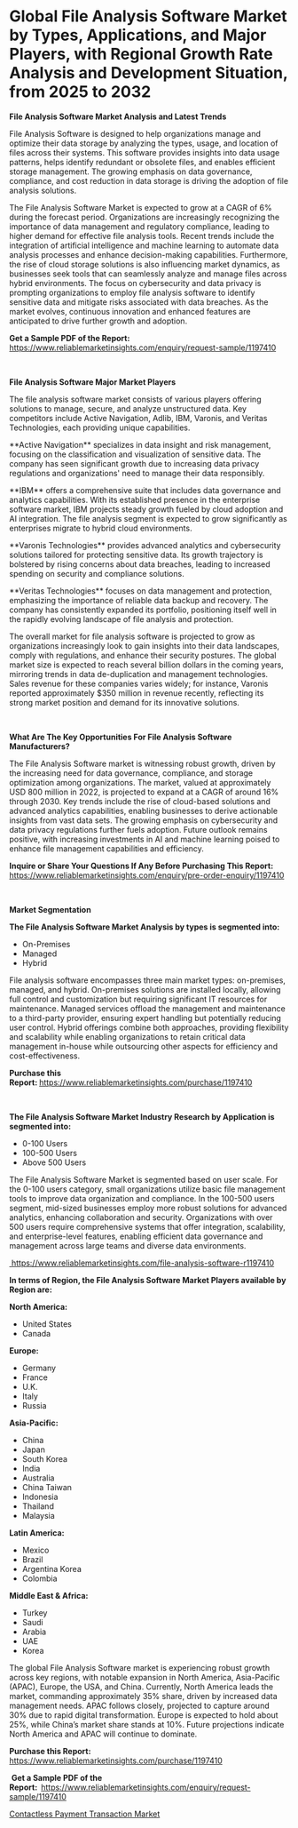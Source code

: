 <p><h1>Global File Analysis Software Market by Types, Applications, and Major Players, with Regional Growth Rate Analysis and Development Situation, from 2025 to 2032</h1></p><p><strong>File Analysis Software Market Analysis and Latest Trends</strong></p>
<p><p>File Analysis Software is designed to help organizations manage and optimize their data storage by analyzing the types, usage, and location of files across their systems. This software provides insights into data usage patterns, helps identify redundant or obsolete files, and enables efficient storage management. The growing emphasis on data governance, compliance, and cost reduction in data storage is driving the adoption of file analysis solutions.</p><p>The File Analysis Software Market is expected to grow at a CAGR of 6% during the forecast period. Organizations are increasingly recognizing the importance of data management and regulatory compliance, leading to higher demand for effective file analysis tools. Recent trends include the integration of artificial intelligence and machine learning to automate data analysis processes and enhance decision-making capabilities. Furthermore, the rise of cloud storage solutions is also influencing market dynamics, as businesses seek tools that can seamlessly analyze and manage files across hybrid environments. The focus on cybersecurity and data privacy is prompting organizations to employ file analysis software to identify sensitive data and mitigate risks associated with data breaches. As the market evolves, continuous innovation and enhanced features are anticipated to drive further growth and adoption.</p></p>
<p><strong>Get a Sample PDF of the Report:&nbsp;</strong> <a href="https://www.reliablemarketinsights.com/enquiry/request-sample/1197410?utm_campaign=3196&utm_medium=2&utm_source=Github&utm_content=ia&utm_term=09032025&utm_id=file-analysis-software">https://www.reliablemarketinsights.com/enquiry/request-sample/1197410</a></p>
<p>&nbsp;</p>
<p><strong>File Analysis Software Major Market Players</strong></p>
<p><p>The file analysis software market consists of various players offering solutions to manage, secure, and analyze unstructured data. Key competitors include Active Navigation, Adlib, IBM, Varonis, and Veritas Technologies, each providing unique capabilities.</p><p>**Active Navigation** specializes in data insight and risk management, focusing on the classification and visualization of sensitive data. The company has seen significant growth due to increasing data privacy regulations and organizations' need to manage their data responsibly. </p><p>**IBM** offers a comprehensive suite that includes data governance and analytics capabilities. With its established presence in the enterprise software market, IBM projects steady growth fueled by cloud adoption and AI integration. The file analysis segment is expected to grow significantly as enterprises migrate to hybrid cloud environments.</p><p>**Varonis Technologies** provides advanced analytics and cybersecurity solutions tailored for protecting sensitive data. Its growth trajectory is bolstered by rising concerns about data breaches, leading to increased spending on security and compliance solutions. </p><p>**Veritas Technologies** focuses on data management and protection, emphasizing the importance of reliable data backup and recovery. The company has consistently expanded its portfolio, positioning itself well in the rapidly evolving landscape of file analysis and protection.</p><p>The overall market for file analysis software is projected to grow as organizations increasingly look to gain insights into their data landscapes, comply with regulations, and enhance their security postures. The global market size is expected to reach several billion dollars in the coming years, mirroring trends in data de-duplication and management technologies. Sales revenue for these companies varies widely; for instance, Varonis reported approximately $350 million in revenue recently, reflecting its strong market position and demand for its innovative solutions.</p></p>
<p>&nbsp;</p>
<p><strong>What Are The Key Opportunities For File Analysis Software Manufacturers?</strong></p>
<p><p>The File Analysis Software market is witnessing robust growth, driven by the increasing need for data governance, compliance, and storage optimization among organizations. The market, valued at approximately USD 800 million in 2022, is projected to expand at a CAGR of around 16% through 2030. Key trends include the rise of cloud-based solutions and advanced analytics capabilities, enabling businesses to derive actionable insights from vast data sets. The growing emphasis on cybersecurity and data privacy regulations further fuels adoption. Future outlook remains positive, with increasing investments in AI and machine learning poised to enhance file management capabilities and efficiency.</p></p>
<p><strong>Inquire or Share Your Questions If Any Before Purchasing This Report:</strong> <a href="https://www.reliablemarketinsights.com/enquiry/pre-order-enquiry/1197410?utm_campaign=3196&utm_medium=2&utm_source=Github&utm_content=ia&utm_term=09032025&utm_id=file-analysis-software">https://www.reliablemarketinsights.com/enquiry/pre-order-enquiry/1197410</a></p>
<p>&nbsp;</p>
<p><strong>Market Segmentation</strong></p>
<p><strong>The File Analysis Software Market Analysis by types is segmented into:</strong></p>
<p><ul><li>On-Premises</li><li>Managed</li><li>Hybrid</li></ul></p>
<p><p>File analysis software encompasses three main market types: on-premises, managed, and hybrid. On-premises solutions are installed locally, allowing full control and customization but requiring significant IT resources for maintenance. Managed services offload the management and maintenance to a third-party provider, ensuring expert handling but potentially reducing user control. Hybrid offerings combine both approaches, providing flexibility and scalability while enabling organizations to retain critical data management in-house while outsourcing other aspects for efficiency and cost-effectiveness.</p></p>
<p><strong>Purchase this Report:&nbsp;</strong><a href="https://www.reliablemarketinsights.com/purchase/1197410?utm_campaign=3196&utm_medium=2&utm_source=Github&utm_content=ia&utm_term=09032025&utm_id=file-analysis-software">https://www.reliablemarketinsights.com/purchase/1197410</a></p>
<p>&nbsp;</p>
<p><strong>The File Analysis Software Market Industry Research by Application is segmented into:</strong></p>
<p><ul><li>0-100 Users</li><li>100-500 Users</li><li>Above 500 Users</li></ul></p>
<p><p>The File Analysis Software Market is segmented based on user scale. For the 0-100 users category, small organizations utilize basic file management tools to improve data organization and compliance. In the 100-500 users segment, mid-sized businesses employ more robust solutions for advanced analytics, enhancing collaboration and security. Organizations with over 500 users require comprehensive systems that offer integration, scalability, and enterprise-level features, enabling efficient data governance and management across large teams and diverse data environments.</p></p>
<p><a href="https://www.reliablemarketinsights.com/file-analysis-software-r1197410?utm_campaign=3196&utm_medium=2&utm_source=Github&utm_content=ia&utm_term=09032025&utm_id=file-analysis-software">&nbsp;https://www.reliablemarketinsights.com/file-analysis-software-r1197410</a></p>
<p><strong>In terms of Region, the File Analysis Software Market Players available by Region are:</strong></p>
<p>
    <p> <strong> North America: </strong>
        <ul>
            <li>United States</li>
            <li>Canada</li>
        </ul>
        </p> 
    <p> <strong> Europe: </strong>
        <ul>
            <li>Germany</li>
            <li>France</li>
            <li>U.K.</li>
            <li>Italy</li>
            <li>Russia</li>
        </ul>
        </p> 
    <p> <strong> Asia-Pacific: </strong>
        <ul>
            <li>China</li>
            <li>Japan</li>
            <li>South Korea</li>
            <li>India</li>
            <li>Australia</li>
            <li>China Taiwan</li>
            <li>Indonesia</li>
            <li>Thailand</li>
            <li>Malaysia</li>
        </ul>
        </p> 
    <p> <strong> Latin America: </strong>
        <ul>
            <li>Mexico</li>
            <li>Brazil</li>
            <li>Argentina Korea</li>
            <li>Colombia</li>
        </ul>
        </p> 
    <p> <strong> Middle East & Africa: </strong>
        <ul>
            <li>Turkey</li>
            <li>Saudi</li>
            <li>Arabia</li>
            <li>UAE</li>
            <li>Korea</li>
        </ul>
    </p>
    </p>
<p><p>The global File Analysis Software market is experiencing robust growth across key regions, with notable expansion in North America, Asia-Pacific (APAC), Europe, the USA, and China. Currently, North America leads the market, commanding approximately 35% share, driven by increased data management needs. APAC follows closely, projected to capture around 30% due to rapid digital transformation. Europe is expected to hold about 25%, while China’s market share stands at 10%. Future projections indicate North America and APAC will continue to dominate.</p></p>
<p><strong>Purchase this Report: </strong><a href="https://www.reliablemarketinsights.com/purchase/1197410?utm_campaign=3196&utm_medium=2&utm_source=Github&utm_content=ia&utm_term=09032025&utm_id=file-analysis-software">https://www.reliablemarketinsights.com/purchase/1197410</a></p>
<p>&nbsp;<strong>Get a Sample PDF of the Report:&nbsp;&nbsp;</strong><a href="https://www.reliablemarketinsights.com/enquiry/request-sample/1197410?utm_campaign=3196&utm_medium=2&utm_source=Github&utm_content=ia&utm_term=09032025&utm_id=file-analysis-software">https://www.reliablemarketinsights.com/enquiry/request-sample/1197410</a></p>
<p><strong></strong></p>
<p><p><a href="https://github.com/bulkagumanvv/Market-Research-Report-List-1/blob/main/contactless-payment-transaction-market.md?utm_campaign=3196&utm_medium=2&utm_source=Github&utm_content=ia&utm_term=09032025&utm_id=file-analysis-software">Contactless Payment Transaction Market</a></p></p>